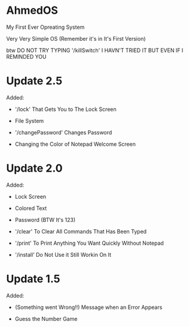 # AhmedOS
My First Ever Opreating System

Very Very Simple OS (Remember it's in It's First Version)

btw DO NOT TRY TYPING '/killSwitch' I HAVN'T TRIED IT BUT EVEN IF I REMINDED YOU

# Update 2.5

Added:

* '/lock' That Gets You to The Lock Screen
  
* File System

* '/changePassword' Changes Password

* Changing the Color of Notepad Welcome Screen

# Update 2.0

Added:

* Lock Screen

* Colored Text

* Password (BTW It's 123)

* '/clear' To Clear All Commands That Has Been Typed

* '/print' To Print Anything You Want Quickly Without Notepad

* '/install' Do Not Use it Still Workin On It

# Update 1.5

Added:

* (Something went Wrong!!) Message when an Error Appears

* Guess the Number Game
